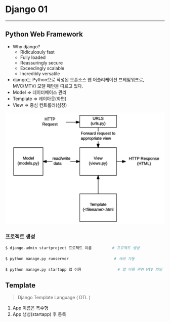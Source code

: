 # Django 01 

---

## Python Web Framework

* Why django?
  * Ridiculosuly fast
  * Fully loaded
  * Reassuringly secure
  * Exceedingly scalable
  * Incredibly versatile
* django는 Python으로 작성된 오픈소스 웹 어플리케이션 프레임워크로, MVC(MTV) 모델 패턴을 따르고 있다.
* Model => 데이터베이스 관리
* Template => 레이아웃(화면)
* View => 중심 컨트롤러(심장)

![image-20210308092010163](django01.assets/image-20210308092010163.png)



### 프로젝트 생성

```bash
$ django-admin startproject 프로젝트 이름			# 프로젝트 생성

$ python manage.py runserver					# 서버 가동

$ python manage.py startapp 앱 이름			    # 앱 이름 관련 MTV 파일 생김
```



## Template

> Django Template Language ( DTL )



1. App 이름은 복수형
2. App 생성(startapp) 후 등록